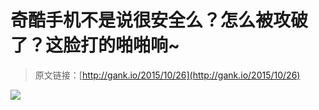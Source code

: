 # 奇酷手机不是说很安全么？怎么被攻破了？这脸打的啪啪响~

> 原文链接：[http://gank.io/2015/10/26](http://gank.io/2015/10/26)

![](http://ww1.sinaimg.cn/large/7a8aed7bjw1exe9ssy2gsj20qo0hndjr.jpg)


